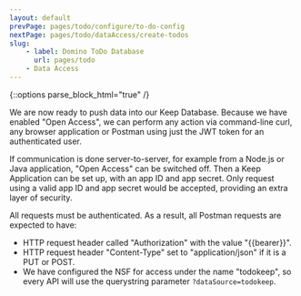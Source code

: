 ```yaml
---
layout: default
prevPage: pages/todo/configure/to-do-config
nextPage: pages/todo/dataAccess/create-todos
slug:
    - label: Domino ToDo Database
      url: pages/todo
    - Data Access
---
```


{::options parse_block_html="true" /}

We are now ready to push data into our Keep Database. Because we have enabled "Open Access", we can perform any action via command-line curl, any browser application or Postman using just the JWT token for an authenticated user.

If communication is done server-to-server, for example from a Node.js or Java application, "Open Access" can be switched off. Then a Keep Application can be set up, with an app ID and app secret. Only request using a valid app ID and app secret would be accepted, providing an extra layer of security.

All requests must be authenticated. As a result, all Postman requests are expected to have:

- HTTP request header called "Authorization" with the value "&#123;&#123;bearer&#125;&#125;".
- HTTP request header "Content-Type" set to "application/json" if it is a PUT or POST.
- We have configured the NSF for access under the name "todokeep", so every API will use the querystring parameter `?dataSource=todokeep`.
